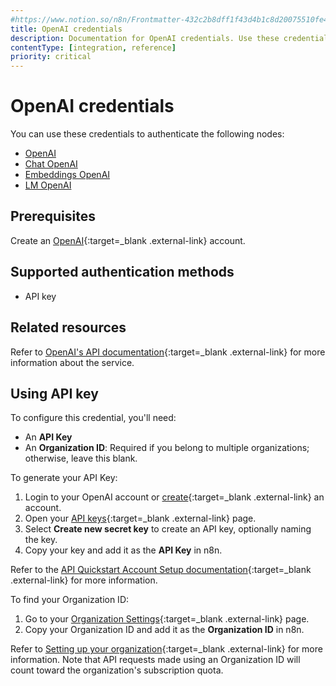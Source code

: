 ```yaml
---
#https://www.notion.so/n8n/Frontmatter-432c2b8dff1f43d4b1c8d20075510fe4
title: OpenAI credentials
description: Documentation for OpenAI credentials. Use these credentials to authenticate OpenAI in n8n, a workflow automation platform.
contentType: [integration, reference]
priority: critical
---
```


# OpenAI credentials

You can use these credentials to authenticate the following nodes:

- [OpenAI](/integrations/builtin/app-nodes/n8n-nodes-langchain.openai/index.md)
- [Chat OpenAI](/integrations/builtin/cluster-nodes/sub-nodes/n8n-nodes-langchain.lmchatopenai/index.md)
- [Embeddings OpenAI](/integrations/builtin/cluster-nodes/sub-nodes/n8n-nodes-langchain.embeddingsopenai.md)
- [LM OpenAI](/integrations/builtin/cluster-nodes/sub-nodes/n8n-nodes-langchain.lmchatopenai/index.md)

## Prerequisites

Create an [OpenAI](https://platform.openai.com/signup/){:target=_blank .external-link} account.

## Supported authentication methods

- API key

## Related resources

Refer to [OpenAI's API documentation](https://platform.openai.com/docs/introduction){:target=_blank .external-link} for more information about the service.

## Using API key

To configure this credential, you'll need:

- An **API Key**
- An **Organization ID**: Required if you belong to multiple organizations; otherwise, leave this blank.

To generate your API Key:

1. Login to your OpenAI account or [create](https://platform.openai.com/signup/){:target=_blank .external-link} an account.
2. Open your [API keys](https://platform.openai.com/api-keys){:target=_blank .external-link} page.
3. Select **Create new secret key** to create an API key, optionally naming the key.
4. Copy your key and add it as the **API Key** in n8n.

Refer to the [API Quickstart Account Setup documentation](https://platform.openai.com/docs/quickstart/account-setup){:target=_blank .external-link} for more information.

To find your Organization ID:

1. Go to your [Organization Settings](https://platform.openai.com/account/organization){:target=_blank .external-link} page.
2. Copy your Organization ID and add it as the **Organization ID** in n8n.

Refer to [Setting up your organization](https://platform.openai.com/docs/guides/production-best-practices/setting-up-your-organization){:target=_blank .external-link} for more information. Note that API requests made using an Organization ID will count toward the organization's subscription quota.

